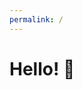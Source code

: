 ```yaml
---
permalink: /
---
```


# Hello! 🍃

<canvas id="canvas"></canvas>
<script type="text/javascript" src="{{ site.url }}/static/scripts.js?{{ site.time | date: '%s%N' }}"></script>

